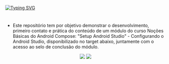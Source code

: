 [![Typing SVG](https://readme-typing-svg.herokuapp.com/?color=76C714&size=35&center=true&vCenter=true&width=1000&lines=Configuração+do+Android+Studio)](https://git.io/typing-svg) 
#
- Este repositório tem por objetivo demonstrar o desenvolvimento, primeiro contato e prática do conteúdo de um módulo do curso Noções Básicas do Android Compose: "Setup Android Studio" - Configurando o Android Studio, disponibilizado no target abaixo, juntamente com o acesso ao selo de conclusão do módulo.

<div align="center"> 
  <a href="https://developer.android.com/courses/pathways/android-basics-compose-unit-1-pathway-1" target="_blank"><img src="https://img.shields.io/badge/Introdução ao Kotlin-343333?style=for-the-badge&logo=android-studio&logoColor=33cc33"></a>
  <a href="https://g.dev/kaangelo" target="_blank"><img src="https://img.shields.io/badge/Selo de Conclusão-343333?style=for-the-badge&logo=android-studio&logoColor=33cc33"></a>
</div>
